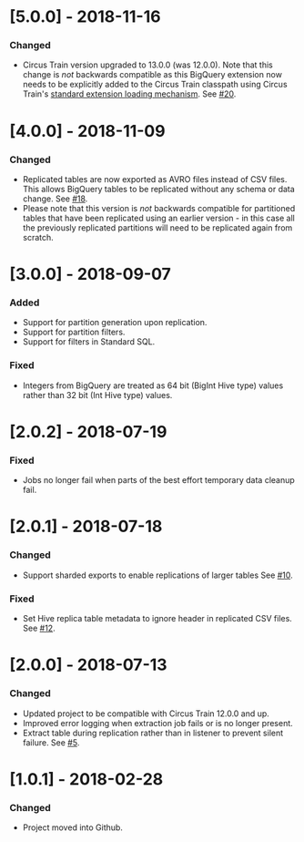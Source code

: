 # [5.0.0] - 2018-11-16
### Changed
* Circus Train version upgraded to 13.0.0 (was 12.0.0). Note that this change is _not_ backwards compatible as this BigQuery extension now needs to be explicitly added to the Circus Train classpath using Circus Train's [standard extension loading mechanism](https://github.com/HotelsDotCom/circus-train#loading-extensions). See [#20](https://github.com/HotelsDotCom/circus-train-bigquery/issues/20).

# [4.0.0] - 2018-11-09
### Changed
* Replicated tables are now exported as AVRO files instead of CSV files. This allows BigQuery tables to be replicated without any schema or data change. See [#18](https://github.com/HotelsDotCom/circus-train-bigquery/issues/17). 
* Please note that this version is _not_ backwards compatible for partitioned tables that have been replicated using an earlier version - in this case all the previously replicated partitions will need to be replicated again from scratch.

# [3.0.0] - 2018-09-07
### Added
* Support for partition generation upon replication.
* Support for partition filters.
* Support for filters in Standard SQL.

### Fixed
* Integers from BigQuery are treated as 64 bit (BigInt Hive type) values rather than 32 bit (Int Hive type) values.

# [2.0.2] - 2018-07-19
### Fixed
* Jobs no longer fail when parts of the best effort temporary data cleanup fail.

# [2.0.1] - 2018-07-18
### Changed
* Support sharded exports to enable replications of larger tables See [#10](https://github.com/HotelsDotCom/circus-train-bigquery/issues/10).

### Fixed
* Set Hive replica table metadata to ignore header in replicated CSV files. See [#12](https://github.com/HotelsDotCom/circus-train-bigquery/issues/12).

# [2.0.0] - 2018-07-13
### Changed
* Updated project to be compatible with Circus Train 12.0.0 and up.
* Improved error logging when extraction job fails or is no longer present.
* Extract table during replication rather than in listener to prevent silent failure. See [#5](https://github.com/HotelsDotCom/circus-train-bigquery/issues/5).

# [1.0.1] - 2018-02-28
### Changed
* Project moved into Github.
